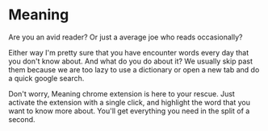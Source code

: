 # Meaning

Are you an avid reader? Or just a average joe who reads occasionally?

Either way I'm pretty sure that you have encounter words every day that you don't know about. And what do you do about it?
We usually skip past them because we are too lazy to use a dictionary or open a new tab and do a quick google search.

Don't worry, Meaning chrome extension is here to your rescue. Just activate the extension with a single click, and highlight the
word that you want to know more about. You'll get everything you need in the split of a second.
